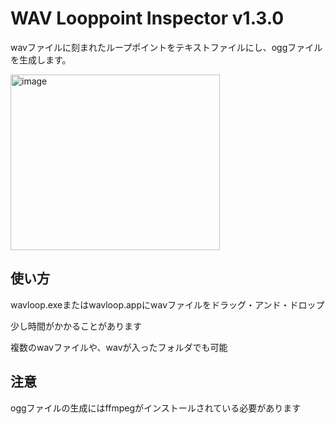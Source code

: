 # WAV Looppoint Inspector v1.3.0

wavファイルに刻まれたループポイントをテキストファイルにし、oggファイルを生成します。

<img width="335" height="281" alt="image" src="https://github.com/user-attachments/assets/dae264a1-bd13-4a3f-9361-15eefebbb000" />

## 使い方

wavloop.exeまたはwavloop.appにwavファイルをドラッグ・アンド・ドロップ

少し時間がかかることがあります

複数のwavファイルや、wavが入ったフォルダでも可能

## 注意

oggファイルの生成にはffmpegがインストールされている必要があります
